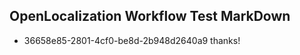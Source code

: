 ## OpenLocalization Workflow Test MarkDown
* 36658e85-2801-4cf0-be8d-2b948d2640a9 thanks!

<!--HONumber=Aug16_HO3-->


